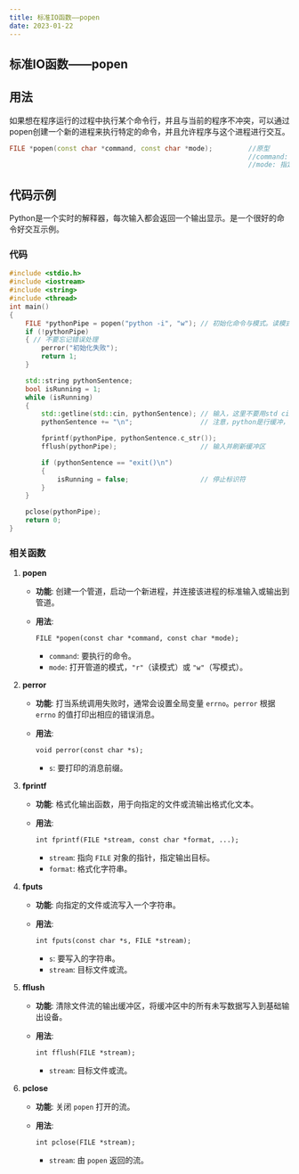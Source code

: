 ```yaml
---
title: 标准IO函数——popen
date: 2023-01-22
---
```


## 标准IO函数——popen

## 用法

如果想在程序运行的过程中执行某个命令行，并且与当前的程序不冲突，可以通过popen创建一个新的进程来执行特定的命令，并且允许程序与这个进程进行交互。

```c++
FILE *popen(const char *command, const char *mode);			//原型
                                                   			//command: 要执行的命令
                                                   			//mode: 指定通信模式，可以是 "r"（读）或 "w"（写）
```

## 代码示例

Python是一个实时的解释器，每次输入都会返回一个输出显示。是一个很好的命令好交互示例。

### 代码

```c++
#include <stdio.h>
#include <iostream>
#include <string>
#include <thread>
int main()
{
    FILE *pythonPipe = popen("python -i", "w"); // 初始化命令与模式。读模式r，写模式w。
    if (!pythonPipe)
    { // 不要忘记错误处理
        perror("初始化失败");
        return 1;
    }

    std::string pythonSentence;
    bool isRunning = 1;
    while (isRunning)
    {
        std::getline(std::cin, pythonSentence); // 输入，这里不要用std cin >> pythonSentence，因为无法获取空白符
        pythonSentence += "\n";                 // 注意，python是行缓冲，要加入换行符才可以及时回显

        fprintf(pythonPipe, pythonSentence.c_str());
        fflush(pythonPipe);                     // 输入并刷新缓冲区

        if (pythonSentence == "exit()\n")
        {
            isRunning = false;                  // 停止标识符
        }
    }

    pclose(pythonPipe);
    return 0;
}
```

### 相关函数

1. **popen**

   - **功能**: 创建一个管道，启动一个新进程，并连接该进程的标准输入或输出到管道。

   - **用法**: 

     ```
     FILE *popen(const char *command, const char *mode);
     ```

     - `command`: 要执行的命令。
     - `mode`: 打开管道的模式，`"r"`（读模式）或 `"w"`（写模式）。

2. **perror**

   - **功能**: 打当系统调用失败时，通常会设置全局变量 `errno`。`perror` 根据 `errno` 的值打印出相应的错误消息。

   - **用法**: 

     ```
     void perror(const char *s);
     ```

     - `s`: 要打印的消息前缀。

3. **fprintf**

   - **功能**: 格式化输出函数，用于向指定的文件或流输出格式化文本。

   - **用法**: 

     ```
     int fprintf(FILE *stream, const char *format, ...);
     ```

     - `stream`: 指向 `FILE` 对象的指针，指定输出目标。
     - `format`: 格式化字符串。

4. **fputs**

   - **功能**: 向指定的文件或流写入一个字符串。

   - **用法**: 

     ```
     int fputs(const char *s, FILE *stream);
     ```

     - `s`: 要写入的字符串。
     - `stream`: 目标文件或流。

5. **fflush**

   - **功能**: 清除文件流的输出缓冲区，将缓冲区中的所有未写数据写入到基础输出设备。

   - **用法**: 

     ```
     int fflush(FILE *stream);
     ```

     - `stream`: 目标文件或流。

6. **pclose**

   - **功能**: 关闭 `popen` 打开的流。

   - **用法**: 

     ```
     int pclose(FILE *stream);
     ```

     - `stream`: 由 `popen` 返回的流。